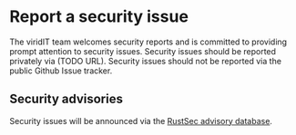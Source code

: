 # Report a security issue

The viridIT team welcomes security reports and is committed to providing prompt attention to security issues.
Security issues should be reported privately via (TODO URL). Security issues
should not be reported via the public Github Issue tracker.

## Security advisories

Security issues will be announced via the [RustSec advisory database](https://github.com/RustSec/advisory-db).
